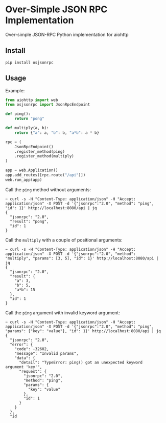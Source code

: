 # Over-Simple JSON RPC Implementation

Over-simple JSON-RPC Python implementation for aiohttp

## Install

    pip install osjsonrpc

## Usage

Example:

```python
from aiohttp import web
from osjsonrpc import JsonRpcEndpoint

def ping():
    return "pong"

def multiply(a, b):
    return {"a": a, "b": b, "a*b": a * b}

rpc = (
    JsonRpcEndpoint()
    .register_method(ping)
    .register_method(multiply)
)

app = web.Application()
app.add_routes([rpc.route("/api")])
web.run_app(app)
```

Call the `ping` method without arguments:

    ~ curl -s -H "Content-Type: application/json" -H "Accept: application/json" -X POST -d '{"jsonrpc":"2.0", "method": "ping", "id": 1}' http://localhost:8080/api | jq
    {
      "jsonrpc": "2.0",
      "result": "pong",
      "id": 1
    }

Call the `multiply` with a couple of positional arguments:

    ~ curl -s -H "Content-Type: application/json" -H "Accept:   application/json" -X POST -d '{"jsonrpc":"2.0", "method":     "multiply", "params": [3, 5], "id": 1}' http://localhost:8080/api |     jq
    {
      "jsonrpc": "2.0",
      "result": {
        "a": 3,
        "b": 5,
        "a*b": 15
      },
      "id": 1
    }

Call the `ping` argument with invalid keyword argument:

    ~ curl -s -H "Content-Type: application/json" -H "Accept:   application/json" -X POST -d '{"jsonrpc":"2.0", "method": "ping",     "params": {"key": "value"}, "id": 1}' http://localhost:8080/api | jq
    {
      "jsonrpc": "2.0",
      "error": {
        "code": -32602,
        "message": "Invalid params",
        "data": {
          "detail": "TypeError: ping() got an unexpected keyword    argument 'key'",
          "request": {
            "jsonrpc": "2.0",
            "method": "ping",
            "params": {
              "key": "value"
            },
            "id": 1
          }
        }
      },
      "id